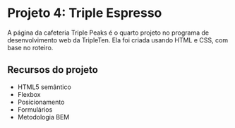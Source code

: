 # Projeto 4: Triple Espresso

A página da cafeteria Triple Peaks é o quarto projeto no programa de desenvolvimento web da TripleTen. Ela foi criada usando HTML e CSS, com base no roteiro.

## Recursos do projeto

- HTML5 semântico
- Flexbox
- Posicionamento
- Formulários
- Metodologia BEM

